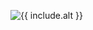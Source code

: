 <figure>
<img
  src="https://res.cloudinary.com/dw4avjwzi/c_scale,w_320/{{ include.src }}"
  srcset="https://res.cloudinary.com/dw4avjwzi/c_scale,w_320/{{ include.src }} 320w, https://res.cloudinary.com/dw4avjwzi/c_scale,w_640/{{ include.src }} 640w,
 https://res.cloudinary.com/dw4avjwzi/c_scale,w_1024/{{ include.src }} 1024w,https://res.cloudinary.com/dw4avjwzi/c_scale,w_2048/{{ include.src }} 2048w"
  alt="{{ include.alt }}" />
</figure>

